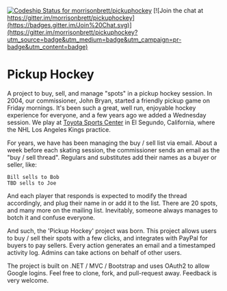 [![Codeship Status for morrisonbrett/pickuphockey](https://codeship.com/projects/5afe9df0-363e-0133-91de-2ad56f320ece/status?branch=master)](https://codeship.com/projects/100891)
[![Join the chat at https://gitter.im/morrisonbrett/pickuphockey](https://badges.gitter.im/Join%20Chat.svg)](https://gitter.im/morrisonbrett/pickuphockey?utm_source=badge&utm_medium=badge&utm_campaign=pr-badge&utm_content=badge)

Pickup Hockey
==============

A project to buy, sell, and manage "spots" in a pickup hockey session.  In 2004, our commissioner, John Bryan, started a friendly pickup game on Friday mornings.  It's been such a great, well run, enjoyable hockey experience for everyone, and a few years ago we added a Wednesday session.  We play at [Toyota Sports Center](http://www.toyotasportscenter.com/) in El Segundo, California, where the NHL Los Angeles Kings practice.

For years, we have has been managing the buy / sell list via email.  About a week before each skating session, the commissioner sends an email as the "buy / sell thread".  Regulars and substitutes add their names as a buyer or seller, like:

    Bill sells to Bob
    TBD sells to Joe

And each player that responds is expected to modify the thread accordingly, and plug their name in or add it to the list.  There are 20 spots, and many more on the mailing list.  Inevitably, someone always manages to botch it and confuse everyone.

And such, the 'Pickup Hockey' project was born.  This project allows users to buy / sell their spots with a few clicks, and integrates with PayPal for buyers to pay sellers.  Every action generates an email and a timestamped activity log.  Admins can take actions on behalf of other users.

The project is built on .NET / MVC / Bootstrap and uses OAuth2 to allow Google logins.  Feel free to clone, fork, and pull-request away.  Feedback is very welcome.
